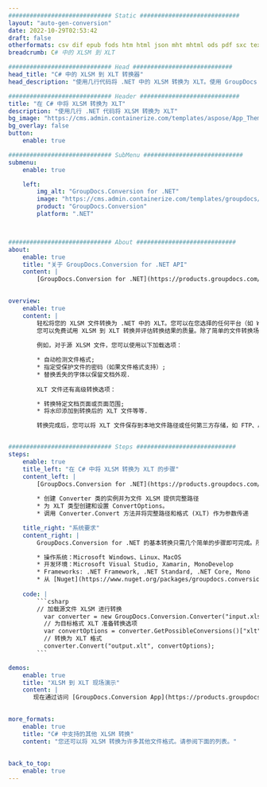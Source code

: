 ```yaml
---
############################# Static ############################
layout: "auto-gen-conversion"
date: 2022-10-29T02:53:42
draft: false
otherformats: csv dif epub fods htm html json mht mhtml ods pdf sxc tex tsv xlam xls xlsb xlsm xlsx xlt xltm xltx xml xps
breadcrumb: C# 中的 XLSM 到 XLT

############################# Head ############################
head_title: "C# 中的 XLSM 到 XLT 转换器"
head_description: "使用几行代码将 .NET 中的 XLSM 转换为 XLT。使用 GroupDocs 文档转换 API 转换 160 多种文件格式。"

############################# Header ############################
title: "在 C# 中将 XLSM 转换为 XLT"
description: "使用几行 .NET 代码将 XLSM 转换为 XLT"
bg_image: "https://cms.admin.containerize.com/templates/aspose/App_Themes/V3/images/bg/header1.png"
bg_overlay: false
button:
    enable: true

############################# SubMenu ############################
submenu:
    enable: true

    left:
        img_alt: "GroupDocs.Conversion for .NET"
        image: "https://cms.admin.containerize.com/templates/groupdocs/images/product-logos/90x90-noborder/groupdocs-conversion-net.png"
        product: "GroupDocs.Conversion"
        platform: ".NET"



############################# About ############################
about:
    enable: true
    title: "关于 GroupDocs.Conversion for .NET API"
    content: |
        [GroupDocs.Conversion for .NET](https://products.groupdocs.com/conversion/net/)可用于转换Microsoft Word、Excel、PowerPoint、PDF、Visio等格式。 GroupDocs.Conversion 是一个独立的 API，适用于需要高性能的后端和内部系统。它不依赖于任何软件，例如 Microsoft 或 Open Office。
    

overview:
    enable: true
    content: |
        轻松将您的 XLSM 文件转换为 .NET 中的 XLT。您可以在您选择的任何平台（如 Windows、Linux、macOS）中仅使用几行 C# 代码行。
        您可以免费试用 XLSM 到 XLT 转换并评估转换结果的质量。除了简单的文件转换场景，您还可以尝试更高级的选项来加载源 XLSM 文件和保存输出 XLT 结果。 
        
        例如，对于源 XLSM 文件，您可以使用以下加载选项：

        * 自动检测文件格式;
        * 指定受保护文件的密码（如果文件格式支持）;
        * 替换丢失的字体以保留文档外观.
        
        XLT 文件还有高级转换选项：

        * 转换特定文档页面或页面范围;
        * 将水印添加到转换后的 XLT 文件等等.

        转换完成后，您可以将 XLT 文件保存到本地文件路径或任何第三方存储，如 FTP、Amazon S3、Google Drive、Dropbox 等。请注意 - 将 XLSM 转换为 XLT 无需安装任何额外的软件 - 如 MS Office、Open Office、Adobe Acrobat Reader 等。


############################# Steps ############################
steps:
    enable: true
    title_left: "在 C# 中将 XLSM 转换为 XLT 的步骤"
    content_left: |
        [GroupDocs.Conversion for .NET](https://products.groupdocs.com/conversion/net/) 使开发人员只需几行代码即可轻松地将 XLSM 文件转换为 XLT。
        
        * 创建 Converter 类的实例并为文件 XLSM 提供完整路径
        * 为 XLT 类型创建和设置 ConvertOptions。
        * 调用 Converter.Convert 方法并将完整路径和格式 (XLT) 作为参数传递

    title_right: "系统要求"
    content_right: |
        GroupDocs.Conversion for .NET 的基本转换只需几个简单的步骤即可完成。所有主要平台和操作系统都支持我们的 API。在执行以下代码之前，请确保您的系统上安装了以下先决条件。

        * 操作系统：Microsoft Windows、Linux、MacOS
        * 开发环境：Microsoft Visual Studio, Xamarin, MonoDevelop
        * Frameworks: .NET Framework, .NET Standard, .NET Core, Mono
        * 从 [Nuget](https://www.nuget.org/packages/groupdocs.conversion) 获取最新的 GroupDocs.Conversion for .NET
         
    code: |
        ```csharp    
        // 加载源文件 XLSM 进行转换
          var converter = new GroupDocs.Conversion.Converter("input.xlsm");
          // 为目标格式 XLT 准备转换选项
          var convertOptions = converter.GetPossibleConversions()["xlt"].ConvertOptions;
          // 转换为 XLT 格式
          converter.Convert("output.xlt", convertOptions);
        ```

demos:
    enable: true
    title: "XLSM 到 XLT 现场演示"
    content: |
       现在通过访问 [GroupDocs.Conversion App](https://products.groupdocs.app/conversion/family) 网站将 XLSM 转换为 XLT。在线演示具有以下优点
          

more_formats:
    enable: true
    title: "C# 中支持的其他 XLSM 转换"
    content: "您还可以将 XLSM 转换为许多其他文件格式。请参阅下面的列表。"
       
       
back_to_top:
    enable: true
---
```


